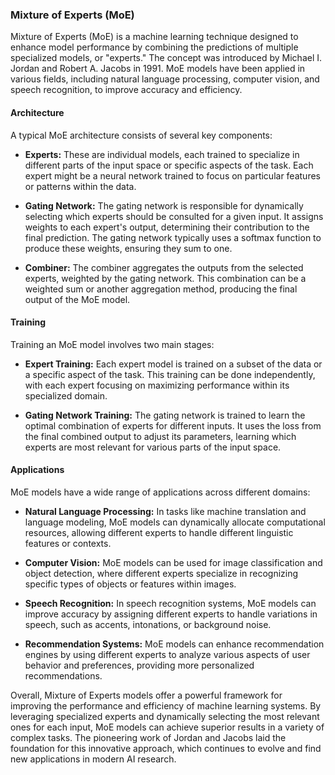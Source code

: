 ### Mixture of Experts (MoE)

Mixture of Experts (MoE) is a machine learning technique designed to enhance model performance by combining the predictions of multiple specialized models, or "experts." The concept was introduced by Michael I. Jordan and Robert A. Jacobs in 1991. MoE models have been applied in various fields, including natural language processing, computer vision, and speech recognition, to improve accuracy and efficiency.

#### Architecture

A typical MoE architecture consists of several key components:

- **Experts:** These are individual models, each trained to specialize in different parts of the input space or specific aspects of the task. Each expert might be a neural network trained to focus on particular features or patterns within the data.

- **Gating Network:** The gating network is responsible for dynamically selecting which experts should be consulted for a given input. It assigns weights to each expert's output, determining their contribution to the final prediction. The gating network typically uses a softmax function to produce these weights, ensuring they sum to one.

- **Combiner:** The combiner aggregates the outputs from the selected experts, weighted by the gating network. This combination can be a weighted sum or another aggregation method, producing the final output of the MoE model.

#### Training

Training an MoE model involves two main stages:

- **Expert Training:** Each expert model is trained on a subset of the data or a specific aspect of the task. This training can be done independently, with each expert focusing on maximizing performance within its specialized domain.

- **Gating Network Training:** The gating network is trained to learn the optimal combination of experts for different inputs. It uses the loss from the final combined output to adjust its parameters, learning which experts are most relevant for various parts of the input space.

#### Applications

MoE models have a wide range of applications across different domains:

- **Natural Language Processing:** In tasks like machine translation and language modeling, MoE models can dynamically allocate computational resources, allowing different experts to handle different linguistic features or contexts.

- **Computer Vision:** MoE models can be used for image classification and object detection, where different experts specialize in recognizing specific types of objects or features within images.

- **Speech Recognition:** In speech recognition systems, MoE models can improve accuracy by assigning different experts to handle variations in speech, such as accents, intonations, or background noise.

- **Recommendation Systems:** MoE models can enhance recommendation engines by using different experts to analyze various aspects of user behavior and preferences, providing more personalized recommendations.

Overall, Mixture of Experts models offer a powerful framework for improving the performance and efficiency of machine learning systems. By leveraging specialized experts and dynamically selecting the most relevant ones for each input, MoE models can achieve superior results in a variety of complex tasks. The pioneering work of Jordan and Jacobs laid the foundation for this innovative approach, which continues to evolve and find new applications in modern AI research.
